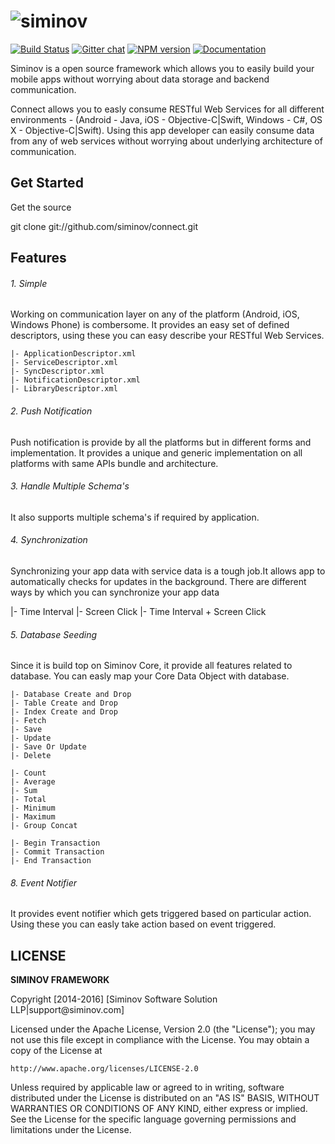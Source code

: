 ![siminov](https://github.com/Siminov/connect/blob/master/Docs/assets.ios/logo.png)
===================================================
[![Build Status](https://travis-ci.org/Siminov/connect.svg?branch=master)](https://travis-ci.org/Siminov/connect) [![Gitter chat](https://badges.gitter.im/gitterHQ/services.png)](https://gitter.im/Siminov) [![NPM version](https://badge.fury.io/js/siminov.svg)](https://npmjs.org/package/siminov) [![Documentation](https://img.shields.io/badge/docs-latest-brightgreen.svg?style=flat)](https://github.com/Siminov/connect/wiki)

Siminov is a open source framework which allows you to easily build your mobile apps without worrying about data storage and backend communication.

Connect allows you to easly consume RESTful Web Services for all different environments - (Android - Java, iOS - Objective-C|Swift, Windows - C#, OS X - Objective-C|Swift). Using this app developer can easily consume data from any of web services without worrying about underlying architecture of communication.

Get Started
-----------
Get the source

  git clone git://github.com/siminov/connect.git
  
	
Features
--------

###### 1. Simple
Working on communication layer on any of the platform (Android, iOS, Windows Phone) is combersome. It provides an easy set of defined descriptors, using these you can easy describe your RESTful Web Services.

	|- ApplicationDescriptor.xml 
	|- ServiceDescriptor.xml
	|- SyncDescriptor.xml
	|- NotificationDescriptor.xml
	|- LibraryDescriptor.xml

###### 2. Push Notification
Push notification is provide by all the platforms but in different forms and implementation. It provides a unique and generic implementation on all platforms with same APIs bundle and architecture.

###### 3. Handle Multiple Schema's
It also supports multiple schema's if required by application.

###### 4. Synchronization
Synchronizing your app data with service data is a tough job.It allows app to automatically checks for updates in the background. There are different ways by which you can synchronize your app data

  |- Time Interval
  |- Screen Click
  |- Time Interval + Screen Click

###### 5. Database Seeding
Since it is build top on Siminov Core, it provide all features related to database. You can easly map your Core Data Object with database.

	|- Database Create and Drop
	|- Table Create and Drop
	|- Index Create and Drop
	|- Fetch
	|- Save
	|- Update
	|- Save Or Update
	|- Delete
	
	|- Count
	|- Average
	|- Sum
	|- Total
	|- Minimum
	|- Maximum
	|- Group Concat
	
	|- Begin Transaction
	|- Commit Transaction
	|- End Transaction
	
	

###### 8. Event Notifier
It provides event notifier which gets triggered based on particular action. Using these you can easly take action based on event triggered.


LICENSE
-------

 
<b> SIMINOV FRAMEWORK </b>
 <p>
 Copyright [2014-2016] [Siminov Software Solution LLP|support@siminov.com]
 
 Licensed under the Apache License, Version 2.0 (the "License");
 you may not use this file except in compliance with the License.
 You may obtain a copy of the License at
 
    http://www.apache.org/licenses/LICENSE-2.0
 
 Unless required by applicable law or agreed to in writing, software
 distributed under the License is distributed on an "AS IS" BASIS,
 WITHOUT WARRANTIES OR CONDITIONS OF ANY KIND, either express or implied.
 See the License for the specific language governing permissions and
 limitations under the License.

